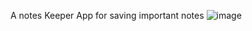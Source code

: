 A notes Keeper App for saving important notes
![image](https://github.com/hassanmostafaibrahim11/Keeper_Notes/assets/73891754/cc14e18c-8843-45ff-9b8d-2338ab6b4989)

